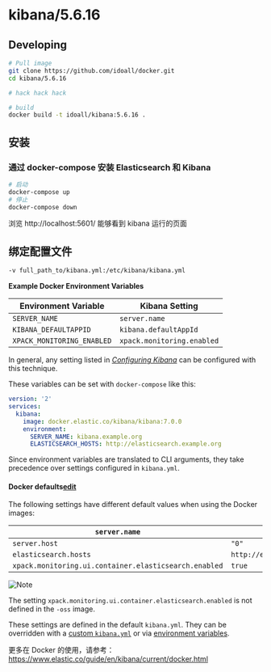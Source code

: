 # kibana/5.6.16



## Developing

```bash
# Pull image
git clone https://github.com/idoall/docker.git
cd kibana/5.6.16

# hack hack hack

# build
docker build -t idoall/kibana:5.6.16 .
```

## 安装

### 通过 docker-compose 安装 Elasticsearch 和 Kibana

```bash
# 启动
docker-compose up
# 停止
docker-compose down
```

浏览 http://localhost:5601/ 能够看到 kibana 运行的页面

## 绑定配置文件
```bash
-v full_path_to/kibana.yml:/etc/kibana/kibana.yml
```

**Example Docker Environment Variables**

| **Environment Variable**   | **Kibana Setting**         |
| -------------------------- | -------------------------- |
| `SERVER_NAME`              | `server.name`              |
| `KIBANA_DEFAULTAPPID`      | `kibana.defaultAppId`      |
| `XPACK_MONITORING_ENABLED` | `xpack.monitoring.enabled` |

In general, any setting listed in [*Configuring Kibana*](https://www.elastic.co/guide/en/kibana/current/settings.html) can be configured with this technique.

These variables can be set with `docker-compose` like this:

```yaml
version: '2'
services:
  kibana:
    image: docker.elastic.co/kibana/kibana:7.0.0
    environment:
      SERVER_NAME: kibana.example.org
      ELASTICSEARCH_HOSTS: http://elasticsearch.example.org
```

Since environment variables are translated to CLI arguments, they take precedence over settings configured in `kibana.yml`.

#### Docker defaults[edit](https://github.com/elastic/kibana/edit/7.0/docs/setup/docker.asciidoc)

The following settings have different default values when using the Docker images:

| `server.name`                                         | `kibana`                    |
| ----------------------------------------------------- | --------------------------- |
| `server.host`                                         | `"0"`                       |
| `elasticsearch.hosts`                                 | `http://elasticsearch:9200` |
| `xpack.monitoring.ui.container.elasticsearch.enabled` | `true`                      |

![Note](https://www.elastic.co/guide/en/kibana/current/images/icons/note.png)

The setting `xpack.monitoring.ui.container.elasticsearch.enabled` is not defined in the `-oss` image.

These settings are defined in the default `kibana.yml`. They can be overridden with a [custom `kibana.yml`](https://www.elastic.co/guide/en/kibana/current/docker.html#bind-mount-config) or via [environment variables](https://www.elastic.co/guide/en/kibana/current/docker.html#environment-variable-config).


更多在 Docker 的使用，请参考：https://www.elastic.co/guide/en/kibana/current/docker.html